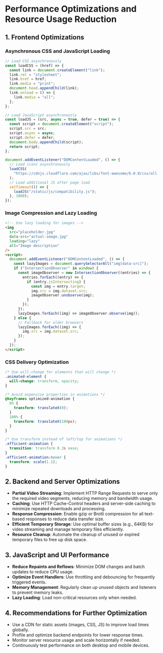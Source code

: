 # Performance Optimizations and Resource Usage Reduction

## 1. Frontend Optimizations

### Asynchronous CSS and JavaScript Loading

```javascript
// Load CSS asynchronously
const loadCSS = (href) => {
  const link = document.createElement("link");
  link.rel = "stylesheet";
  link.href = href;
  link.media = "print";
  document.head.appendChild(link);
  link.onload = () => {
    link.media = "all";
  };
};

// Load JavaScript asynchronously
const loadJS = (src, async = true, defer = true) => {
  const script = document.createElement("script");
  script.src = src;
  script.async = async;
  script.defer = defer;
  document.body.appendChild(script);
  return script;
};

document.addEventListener("DOMContentLoaded", () => {
  // Load icons asynchronously
  loadCSS(
    "https://cdnjs.cloudflare.com/ajax/libs/font-awesome/6.0.0/css/all.min.css",
  );
  // Load additional JS after page load
  setTimeout(() => {
    loadJS("/static/js/compatibility.js");
  }, 1000);
});
```

### Image Compression and Lazy Loading

```html
<!-- Use lazy loading for images -->
<img
  src="placeholder.jpg"
  data-src="actual-image.jpg"
  loading="lazy"
  alt="Image description"
/>
<script>
  document.addEventListener("DOMContentLoaded", () => {
    const lazyImages = document.querySelectorAll("img[data-src]");
    if ("IntersectionObserver" in window) {
      const imageObserver = new IntersectionObserver((entries) => {
        entries.forEach((entry) => {
          if (entry.isIntersecting) {
            const img = entry.target;
            img.src = img.dataset.src;
            imageObserver.unobserve(img);
          }
        });
      });
      lazyImages.forEach((img) => imageObserver.observe(img));
    } else {
      // Fallback for older browsers
      lazyImages.forEach((img) => {
        img.src = img.dataset.src;
      });
    }
  });
</script>
```

### CSS Delivery Optimization

```css
/* Use will-change for elements that will change */
.animated-element {
  will-change: transform, opacity;
}

/* Avoid expensive properties in animations */
@keyframes optimized-animation {
  0% {
    transform: translateX(0);
  }
  100% {
    transform: translateX(100px);
  }
}

/* Use transform instead of left/top for animations */
.efficient-animation {
  transition: transform 0.3s ease;
}
.efficient-animation:hover {
  transform: scale(1.1);
}
```

## 2. Backend and Server Optimizations

- **Partial Video Streaming**: Implement HTTP Range Requests to serve only the required video segments, reducing memory and bandwidth usage.
- **Caching**: Use HTTP Cache-Control headers and server-side caching to minimize repeated downloads and processing.
- **Response Compression**: Enable gzip or Brotli compression for all text-based responses to reduce data transfer size.
- **Efficient Temporary Storage**: Use optimal buffer sizes (e.g., 64KB) for video streaming and manage temporary files efficiently.
- **Resource Cleanup**: Automate the cleanup of unused or expired temporary files to free up disk space.

## 3. JavaScript and UI Performance

- **Reduce Repaints and Reflows**: Minimize DOM changes and batch updates to reduce CPU usage.
- **Optimize Event Handlers**: Use throttling and debouncing for frequently triggered events.
- **Memory Management**: Regularly clean up unused objects and listeners to prevent memory leaks.
- **Lazy Loading**: Load non-critical resources only when needed.

## 4. Recommendations for Further Optimization

- Use a CDN for static assets (images, CSS, JS) to improve load times globally.
- Profile and optimize backend endpoints for lower response times.
- Monitor server resource usage and scale horizontally if needed.
- Continuously test performance on both desktop and mobile devices.
